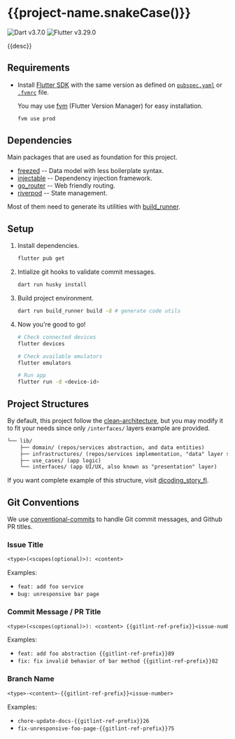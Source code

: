 # {{project-name.snakeCase()}}

[dart-badge]:
  https://img.shields.io/badge/SDK-^3.7.0-red?style=flat&logo=dart&logoColor=2cb8f7&labelColor=333333&color=01579b
[fl-badge]:
  https://img.shields.io/badge/SDK-^3.29.0-red?style=flat&logo=flutter&logoColor=2cb8f7&labelColor=333333&color=01579b

![Dart v3.7.0][dart-badge] ![Flutter v3.29.0][fl-badge]

{{desc}}

## Requirements

[fl-archive]: https://docs.flutter.dev/release/archive
[fvm]: https://fvm.app/documentation

- Install [Flutter SDK][fl-archive] with the same version as defined on
  [`pubspec.yaml`](pubspec.yaml) or [`.fvmrc`](.fvmrc) file.

  You may use [fvm] (Flutter Version Manager) for easy installation.

  ```sh
  fvm use prod
  ```

## Dependencies

Main packages that are used as foundation for this project.

[build_runner]: https://pub.dev/packages/build_runner
[injectable]: https://pub.dev/packages/injectable
[freezed]: https://pub.dev/packages/freezed
[go_router]: https://pub.dev/packages/go_router
[riverpod]: https://riverpod.dev

- [freezed] -- Data model with less boilerplate syntax.
- [injectable] -- Dependency injection framework.
- [go_router] -- Web friendly routing.
- [riverpod] -- State management.

Most of them need to generate its utilities with [build_runner].

## Setup

1. Install dependencies.

   ```sh
   flutter pub get
   ```

2. Intialize git hooks to validate commit messages.

   ```sh
   dart run husky install
   ```

3. Build project environment.

   ```sh
   dart run build_runner build -d # generate code utils
   ```

4. Now you're good to go!

   ```sh
   # Check connected devices
   flutter devices

   # Check available emulators
   flutter emulators

   # Run app
   flutter run -d <device-id>
   ```

## Project Structures

[clean-architecture]:
  https://medium.com/@DrunknCode/clean-architecture-simplified-and-in-depth-guide-026333c54454

By default, this project follow the [clean-architecture], but you may modify it
to fit your needs since only `/interfaces/` layers example are provided.

```txt
└── lib/
    ├── domain/ (repos/services abstraction, and data entities)
    ├── infrastructures/ (repos/services implementation, "data" layer stored here too)
    ├── use_cases/ (app logic)
    └── interfaces/ (app UI/UX, also known as "presentation" layer)
```

[dicoding_story_fl]: https://github.com/KeidsID/dicoding_story_fl

If you want complete example of this structure, visit [dicoding_story_fl].

## Git Conventions

[conventional-commits]: https://www.conventionalcommits.org

We use [conventional-commits] to handle Git commit messages, and Github PR
titles.

### Issue Title

```txt
<type>(<scopes(optional)>): <content>
```

Examples:

- `feat: add foo service`
- `bug: unresponsive bar page`

### Commit Message / PR Title

```txt
<type>(<scopes(optional)>): <content> {{gitlint-ref-prefix}}<issue-number>
```

Examples:

- `feat: add foo abstraction {{gitlint-ref-prefix}}89`
- `fix: fix invalid behavior of bar method {{gitlint-ref-prefix}}82`

### Branch Name

```txt
<type>-<content>-{{gitlint-ref-prefix}}<issue-number>
```

Examples:

- `chore-update-docs-{{gitlint-ref-prefix}}26`
- `fix-unresponsive-foo-page-{{gitlint-ref-prefix}}75`
